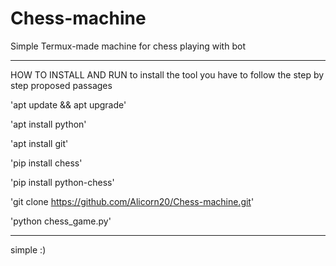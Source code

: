 # Chess-machine
Simple Termux-made machine for chess playing with bot

-------------------------------------------------------------

HOW TO INSTALL AND RUN
to install the tool you have to follow the step by step proposed passages

'apt update && apt upgrade'

'apt install python'

'apt install git'

'pip install chess'

'pip install python-chess'

'git clone https://github.com/Alicorn20/Chess-machine.git'

'python chess_game.py'

-------------------------------------------------------------

simple :)
